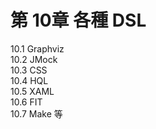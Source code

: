 # 第 10章 各種 DSL #

10.1 Graphviz  
10.2 JMock  
10.3 CSS  
10.4 HQL  
10.5 XAML  
10.6 FIT  
10.7 Make 等  
